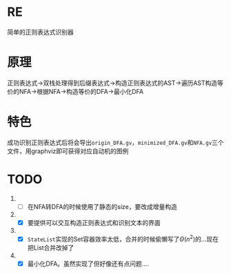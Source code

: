 # RE
简单的正则表达式识别器

# 原理
正则表达式->双栈处理得到后缀表达式->构造正则表达式的AST->遍历AST构造等价的NFA->根据NFA->构造等价的DFA->最小化DFA

# 特色
成功识别正则表达式后将会导出`origin_DFA.gv`，`minimized_DFA.gv`和`NFA.gv`三个文件，用graphviz即可获得对应自动机的图例

# TODO
1. - [ ] 在NFA转DFA的时候使用了静态的size，要改成增量构造
2. + [x] 要提供可以交互构造正则表达式和识别文本的界面
3. + [x] `StateList`实现的Set容器效率太低，合并的时候偷懒写了$\Theta(n^2)$的...现在把List合并改掉了
4. + [x] 最小化DFA。虽然实现了但好像还有点问题....
